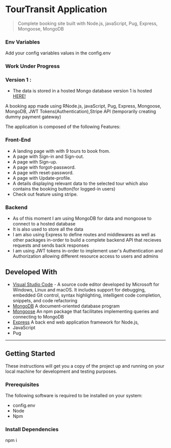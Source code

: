 # TourTransit Application

> Complete booking site built with Node.js, javaScript, Pug, Express, Mongoose, MongoDB

### Env Variables

Add your config variables values in the config.env

### Work Under Progress

### Version 1 :
* The data is stored in a hosted Mongo database
version 1 is hosted [HERE!](https://tour-transit.herokuapp.com/)

A booking app made using RNode.js, javaScript, Pug, Express, Mongoose, MongoDB, JWT Tokens(Authentication),Stripe API (temporarily creating dummy payment gateway)

The application is composed of the following Features:

### Front-End
* A landing page with with 9 tours to book from.
* A page with Sign-in and Sign-out.
* A page with Sign-up.
* A page with forgot-password.
* A page with reset-password.
* A page with Update-profile.
* A details displaying relevant data to the selected tour which also contains the booking button(for logged-in users)
* Check out feature using stripe. 


### Backend

* As of this moment I am using MongoDB for data and mongoose to connect to a hosted database
* It is also used to store all the data 
* I am also using Express to define routes and middlewares as well as other packages in-order to build a complete backend API that recieves requests and sends back responses
* I am using JWT tokens in-order to implement user's Authentication and Authorization allowing different resource access to users and admins

## Developed With

* [Visual Studio Code](https://code.visualstudio.com/) - A source code editor developed by Microsoft for Windows, Linux and macOS. It includes support for debugging, embedded Git control, syntax highlighting, intelligent code completion, snippets, and code refactoring
* [MongoDB](https://www.mongodb.com/) A document-oriented database program
* [Mongoose](https://mongoosejs.com/) An npm package that facilitates implementing queries and connecting to MongoDB
* [Express](https://expressjs.com/) A back end web application framework for Node.js,
* JavaScript
* Pug

---


## Getting Started

These instructions will get you a copy of the project up and running on your local machine for development and testing purposes.

### Prerequisites

The following software is required to be installed on your system:
* config.env
* Node
* Npm


### Install Dependencies 

npm i
